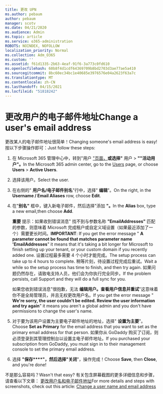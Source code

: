 ```yaml
---
title: 更改 UPN
ms.author: pebaum
author: pebaum
manager: scotv
ms.date: 04/21/2020
ms.audience: Admin
ms.topic: article
ms.service: o365-administration
ROBOTS: NOINDEX, NOFOLLOW
localization_priority: Normal
ms.collection: Adm_O365
ms.custom: ''
ms.assetid: f61d1335-2b63-4eaf-91f6-3a773c0fd610
ms.openlocfilehash: 60b8f4d1cdf64369709b8bd2703d3ae77ae5a410
ms.sourcegitcommit: 8bc60ec34bc1e40685e3976576e04a2623f63a7c
ms.translationtype: MT
ms.contentlocale: zh-CN
ms.lasthandoff: 04/15/2021
ms.locfileid: "51818242"
---
```

# <a name="change-a-users-email-address"></a><span data-ttu-id="e655d-102">更改用户的电子邮件地址</span><span class="sxs-lookup"><span data-stu-id="e655d-102">Change a user's email address</span></span>

<span data-ttu-id="e655d-103">更改某人的电子邮件地址很简单！</span><span class="sxs-lookup"><span data-stu-id="e655d-103">Changing someone's email address is easy!</span></span> <span data-ttu-id="e655d-104">按以下步骤操作即可：</span><span class="sxs-lookup"><span data-stu-id="e655d-104">Just follow these steps:</span></span>
  
1. <span data-ttu-id="e655d-105">在 Microsoft 365 管理中心中，转到"用户 ["页面，](https://go.microsoft.com/fwlink/p/?linkid=834822)**或选择"** 用户 \> **""活动用户"。**</span><span class="sxs-lookup"><span data-stu-id="e655d-105">In the Microsoft 365 admin center, go to the [Users](https://go.microsoft.com/fwlink/p/?linkid=834822) page, or choose **Users** \> **Active Users**.</span></span>
    
2. <span data-ttu-id="e655d-106">选择该用户。</span><span class="sxs-lookup"><span data-stu-id="e655d-106">Select the user.</span></span>
    
3. <span data-ttu-id="e655d-107">在右侧的" **用户名/电子邮件别名**"行中，选择" **编辑**"。</span><span class="sxs-lookup"><span data-stu-id="e655d-107">On the right, in the **Username / Email Aliases** row, choose **Edit**.</span></span>
    
4. <span data-ttu-id="e655d-108">在"**别名"** 框中，键入新电子邮件，然后选择"添加 **"。**</span><span class="sxs-lookup"><span data-stu-id="e655d-108">In the **Alias** box, type a new email,then choose **Add**.</span></span>
    
    <span data-ttu-id="e655d-109">**重要** 提示：如果收到错误消息" 找不到与参数名称 **"EmailAddresses"** 匹配的参数，则意味着 Microsoft 完成租户或自定义域设置（如果最近添加了一个）需要更长时间。</span><span class="sxs-lookup"><span data-stu-id="e655d-109">**IMPORTANT**: If you get the error message " **A parameter cannot be found that matches parameter name 'EmailAddresses**" it means that it's taking a bit longer for Microsoft to finish setting up your tenant, or your custom domain if you recently added one.</span></span> <span data-ttu-id="e655d-110">设置过程最多需要 4 个小时才能完成。</span><span class="sxs-lookup"><span data-stu-id="e655d-110">The setup process can take up to 4 hours to complete.</span></span> <span data-ttu-id="e655d-111">稍等片刻，待设置过程完成后重试。</span><span class="sxs-lookup"><span data-stu-id="e655d-111">Wait a while so the setup process has time to finish, and then try again.</span></span> <span data-ttu-id="e655d-112">如果问题仍然存在，请致电支持人员，他们会为你执行完全同步。</span><span class="sxs-lookup"><span data-stu-id="e655d-112">If the problem persists, call Support and they will do a full sync for you.</span></span>
    
    <span data-ttu-id="e655d-113">如果您收到错误消息"很抱歉，无法 **编辑用户。查看用户信息并重试**"这意味着你不是全局管理员，并且无权更改用户名。</span><span class="sxs-lookup"><span data-stu-id="e655d-113">If you get the error message " **We're sorry, the user couldn't be edited. Review the user information and try again**" it means you aren't a global admin and you don't have permissions to change the user's name.</span></span>
    
5. <span data-ttu-id="e655d-114">对于要为该用户设置为主要电子邮件地址的地址，选择" **设置为主要**"。</span><span class="sxs-lookup"><span data-stu-id="e655d-114">Choose **Set as Primary** for the email address that you want to set as the primary email address for that person.</span></span> <span data-ttu-id="e655d-115">如果你从 GoDaddy 购买了订阅，则必须登录到其管理控制台以设置主电子邮件地址。</span><span class="sxs-lookup"><span data-stu-id="e655d-115">If you purchased your subscription from GoDaddy, you must sign in to their management console to set the primary email address.</span></span> 
    
6. <span data-ttu-id="e655d-116">选择 **"保存\*\*\*\*"，然后选择"关闭**"，操作完成！</span><span class="sxs-lookup"><span data-stu-id="e655d-116">Choose **Save**, then **Close**, and you're done!</span></span>
    
<span data-ttu-id="e655d-117">不是那么容易吗？</span><span class="sxs-lookup"><span data-stu-id="e655d-117">Wasn't that easy?</span></span> <span data-ttu-id="e655d-118">有关包含屏幕截图的更多详细信息和步骤，请查看以下文章： [更改用户名和电子邮件地址](https://docs.microsoft.com/microsoft-365/admin/add-users/change-a-user-name-and-email-address)</span><span class="sxs-lookup"><span data-stu-id="e655d-118">For more details and steps with screenshots, check out this article: [Change a user name and email address](https://docs.microsoft.com/microsoft-365/admin/add-users/change-a-user-name-and-email-address)</span></span>
  

